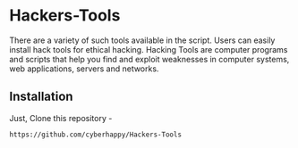 # Hackers-Tools
There are a variety of such tools available in the script. Users can easily install hack tools for ethical hacking.
Hacking Tools are computer programs and scripts that help you find and exploit weaknesses in computer systems, web applications, servers and networks.
## Installation
Just, Clone this repository -
````md
https://github.com/cyberhappy/Hackers-Tools
